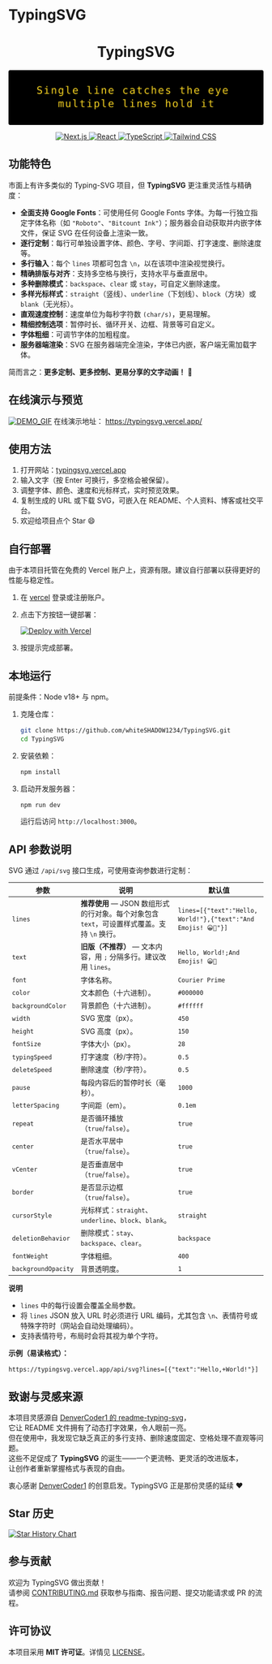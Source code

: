 # TypingSVG

<p align="center">
  <h1 align="center">TypingSVG</h1>
</p>
  
<p align="center">
  <img src="typing-svg.svg" alt="TypingSVG-quote" style="display: block; margin: 0 auto;">
</p>

<p align="center">
    <a href="https://nextjs.org/">
        <img src="https://img.shields.io/badge/Next.js-000000?style=for-the-badge&logo=next.js&logoColor=white" alt="Next.js">
    </a>
    <a href="https://reactjs.org/">
        <img src="https://img.shields.io/badge/React-20232A?style=for-the-badge&logo=react&logoColor=61DAFB" alt="React">
    </a>
    <a href="https://www.typescriptlang.org/">
        <img src="https://img.shields.io/badge/TypeScript-007ACC?style=for-the-badge&logo=typescript&logoColor=white" alt="TypeScript">
    </a>
    <a href="https://tailwindcss.com/">
        <img src="https://img.shields.io/badge/Tailwind_CSS-38B2AC?style=for-the-badge&logo=tailwind-css&logoColor=white" alt="Tailwind CSS">
    </a>
</p>

## 功能特色

市面上有许多类似的 Typing-SVG 项目，但 **TypingSVG** 更注重灵活性与精确度：

- **全面支持 Google Fonts**：可使用任何 Google Fonts 字体。为每一行独立指定字体名称（如 `"Roboto"`、`"Bitcount Ink"`）；服务器会自动获取并内嵌字体文件，保证 SVG 在任何设备上渲染一致。
- **逐行定制**：每行可单独设置字体、颜色、字号、字间距、打字速度、删除速度等。
- **多行输入**：每个 `lines` 项都可包含 `\n`，以在该项中渲染视觉换行。
- **精确排版与对齐**：支持多空格与换行，支持水平与垂直居中。
- **多种删除模式**：`backspace`、`clear` 或 `stay`，可自定义删除速度。
- **多样光标样式**：`straight`（竖线）、`underline`（下划线）、`block`（方块）或 `blank`（无光标）。
- **直观速度控制**：速度单位为每秒字符数 `(char/s)`，更易理解。
- **精细控制选项**：暂停时长、循环开关、边框、背景等可自定义。
- **字体粗细**：可调节字体的加粗程度。
- **服务器端渲染**：SVG 在服务器端完全渲染，字体已内嵌，客户端无需加载字体。

简而言之：**更多定制、更多控制、更易分享的文字动画！** 🎨

## 在线演示与预览

[![DEMO_GIF](https://github.com/user-attachments/assets/e37cb962-57d3-430b-a4ed-717f57495243)](https://typingsvg.vercel.app/)
在线演示地址： https://typingsvg.vercel.app/

## 使用方法

1. 打开网站：[typingsvg.vercel.app](https://typingsvg.vercel.app/)
2. 输入文字（按 Enter 可换行，多空格会被保留）。
3. 调整字体、颜色、速度和光标样式，实时预览效果。
4. 复制生成的 URL 或下载 SVG，可嵌入在 README、个人资料、博客或社交平台。
5. 欢迎给项目点个 Star 😄

## 自行部署

由于本项目托管在免费的 Vercel 账户上，资源有限。建议自行部署以获得更好的性能与稳定性。

1. 在 [vercel](https://vercel.com/) 登录或注册账户。
2. 点击下方按钮一键部署：

    [![Deploy with Vercel](https://vercel.com/button)](https://vercel.com/new/clone?repository-url=https%3A%2F%2Fgithub.com%2FwhiteSHADOW1234%2FTypingSVG)
3. 按提示完成部署。

## 本地运行

前提条件：Node v18+ 与 npm。  
1. 克隆仓库：
    ```bash
    git clone https://github.com/whiteSHADOW1234/TypingSVG.git
    cd TypingSVG
    ```
2. 安装依赖：
    ```bash
    npm install
    ```
3. 启动开发服务器：
    ```bash
    npm run dev
    ```
    运行后访问 `http://localhost:3000`。

## API 参数说明

SVG 通过 `/api/svg` 接口生成，可使用查询参数进行定制：

| 参数 | 说明 | 默认值 |
|---|---|---|
| `lines` | **推荐使用** — JSON 数组形式的行对象。每个对象包含 `text`，可设置样式覆盖。支持 `\n` 换行。| `lines=[{"text":"Hello, World!"},{"text":"And Emojis! 😀🚀"}]`|
| `text` | **旧版（不推荐）** — 文本内容，用 `;` 分隔多行。建议改用 `lines`。 | `Hello, World!;And Emojis! 😀🚀` |
| `font` | 字体名称。 | `Courier Prime` |
| `color` | 文本颜色（十六进制）。 | `#000000` |
| `backgroundColor` | 背景颜色（十六进制）。 | `#ffffff` |
| `width` | SVG 宽度（px）。 | `450` |
| `height` | SVG 高度（px）。 | `150` |
| `fontSize` | 字体大小（px）。 | `28` |
| `typingSpeed` | 打字速度（秒/字符）。 | `0.5` |
| `deleteSpeed` | 删除速度（秒/字符）。 | `0.5` |
| `pause` | 每段内容后的暂停时长（毫秒）。 | `1000` |
| `letterSpacing` | 字间距（em）。 | `0.1em` |
| `repeat` | 是否循环播放（`true`/`false`）。 | `true` |
| `center` | 是否水平居中（`true`/`false`）。 | `true` |
| `vCenter` | 是否垂直居中（`true`/`false`）。 | `true` |
| `border` | 是否显示边框（`true`/`false`）。 | `true` |
| `cursorStyle` | 光标样式：`straight`、`underline`、`block`、`blank`。 | `straight` |
| `deletionBehavior` | 删除模式：`stay`、`backspace`、`clear`。 | `backspace` |
| `fontWeight` | 字体粗细。 | `400` |
| `backgroundOpacity` | 背景透明度。 | `1` |

**说明**

- `lines` 中的每行设置会覆盖全局参数。
- 将 `lines` JSON 放入 URL 时必须进行 URL 编码，尤其包含 `\n`、表情符号或特殊字符时（网站会自动处理编码）。
- 支持表情符号，布局时会将其视为单个字符。

**示例（易读格式）：**  
```
https://typingsvg.vercel.app/api/svg?lines=[{"text":"Hello,+World!"}]
```

## 致谢与灵感来源

本项目灵感源自 [DenverCoder1 的 readme-typing-svg](https://github.com/DenverCoder1/readme-typing-svg)，  
它让 README 文件拥有了动态打字效果，令人眼前一亮。  
但在使用中，我发现它缺乏真正的多行支持、删除速度固定、空格处理不直观等问题。  
这些不足促成了 **TypingSVG** 的诞生——一个更流畅、更灵活的改进版本，  
让创作者重新掌握格式与表现的自由。

衷心感谢 [DenverCoder1](https://github.com/DenverCoder1) 的创意启发。TypingSVG 正是那份灵感的延续 ❤️

## Star 历史

[![Star History Chart](https://api.star-history.com/svg?repos=whiteSHADOW1234/TypingSVG&type=Date)](https://www.star-history.com/#whiteSHADOW1234/TypingSVG&Date)

## 参与贡献

欢迎为 TypingSVG 做出贡献！  
请参阅 [CONTRIBUTING.md](CONTRIBUTING.md) 获取参与指南、报告问题、提交功能请求或 PR 的流程。

## 许可协议

本项目采用 **MIT 许可证**。详情见 [LICENSE](LICENSE)。
